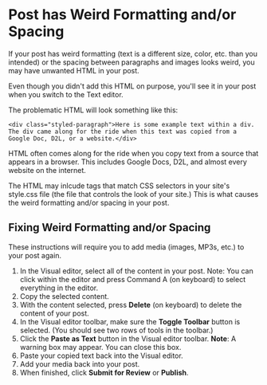# Post has Weird Formatting and/or Spacing

If your post has weird formatting (text is a different size, color, etc. than you intended) or the spacing between paragraphs and images looks weird, you may have unwanted HTML in your post. 

Even though you didn't add this HTML on purpose, you'll see it in your post when you switch to the Text editor. 

The problematic HTML will look something like this:

```
<div class="styled-paragraph">Here is some example text within a div. The div came along for the ride when this text was copied from a Google Doc, D2L, or a website.</div>
```

HTML often comes along for the ride when you copy text from a source that appears in a browser. This includes Google Docs, D2L, and almost every website on the internet.

The HTML may inlcude tags that match CSS selectors in your site's style.css file (the file that controls the look of your site.) This is what causes the weird formatting and/or spacing in your post.

## Fixing Weird Formatting and/or Spacing

These instructions will require you to add media (images, MP3s, etc.) to your post again. 

1. In the Visual editor, select all of the content in your post. Note: You can click within the editor and press Command A (on keyboard) to select everything in the editor.
2. Copy the selected content.
3. With the content selected, press **Delete** (on keyboard) to delete the content of your post.
4. In the Visual editor toolbar, make sure the **Toggle Toolbar** button is selected. (You should see two rows of tools in the toolbar.)
5. Click the **Paste as Text** button in the Visual editor toolbar. **Note**: A warning box may appear. You can close this box.
6. Paste your copied text back into the Visual editor.
7. Add your media back into your post.
8. When finished, click **Submit for Review** or **Publish**.














